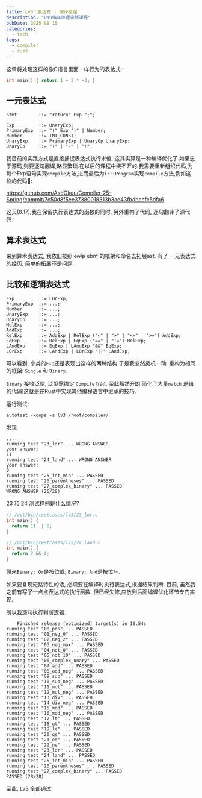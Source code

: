 ```yaml
---
title: Lv3：表达式 | 编译原理
description: "PKU编译原理实践课程"
pubDate: 2025 08 15
categories: 
  - tech
tags:
  - compiler
  - rust
---
```


这章将处理这样的像C语言里面一样行为的表达式:

```c
int main() { return 1 + 2 * -3; }
```

## 一元表达式
```ebnf
Stmt        ::= "return" Exp ";";

Exp         ::= UnaryExp;
PrimaryExp  ::= "(" Exp ")" | Number;
Number      ::= INT_CONST;
UnaryExp    ::= PrimaryExp | UnaryOp UnaryExp;
UnaryOp     ::= "+" | "-" | "!";
```

我目前的实践方式是直接捕捉表达式执行求值, 这其实算是一种编译优化了.如果忠于源码,则要逐句翻译,略显繁琐.在以后的课程中绕不开的.我需要重新组织代码,为每个Exp语句实现`compile`方法,进而最后为`ir::Program`实现`compile`方法,例如这位的代码🤣:

https://github.com/AsdOkuu/Compiler-25-Spring/commit/7c50d8f5ee37380018313b3ae43fbdbcefc5dfa6

这天(8.17),我在保留执行表达式的函数的同时, 另外重构了代码, 逐句翻译了源代码.

## 算术表达式
来到算术表达式, 我依旧按照 ~~enfp~~ ebnf 的框架和命名去拓展ast. 有了 一元表达式 的经历, 简单的拓展不是问题.

## 比较和逻辑表达式

```ebnf
Exp         ::= LOrExp;
PrimaryExp  ::= ...;
Number      ::= ...;
UnaryExp    ::= ...;
UnaryOp     ::= ...;
MulExp      ::= ...;
AddExp      ::= ...;
RelExp      ::= AddExp | RelExp ("<" | ">" | "<=" | ">=") AddExp;
EqExp       ::= RelExp | EqExp ("==" | "!=") RelExp;
LAndExp     ::= EqExp | LAndExp "&&" EqExp;
LOrExp      ::= LAndExp | LOrExp "||" LAndExp;
```

可以看到, 小类的`Exp`还是表现出这样的两种结构.于是我忽然灵机一动, 重构为相同的框架: `Single` 和 `Binary`.

`Binary` 接收泛型, 泛型需绑定 `Compile` trait. 至此豁然开朗!简化了大量`match` 逻辑的代码!这就是在Rust中实现其他编程语言中继承的技巧.

运行测试:
```shell
autotest -koopa -s lv3 /root/compiler/
```

发现
```
...
running test "23_lor" ... WRONG ANSWER
your answer:
11
running test "24_land" ... WRONG ANSWER
your answer:
0
running test "25_int_min" ... PASSED
running test "26_parentheses" ... PASSED
running test "27_complex_binary" ... PASSED
WRONG ANSWER (26/28)
```

23 和 24 测试样例是什么情况?
```c
// /opt/bin/testcases/lv3/23_lor.c
int main() {
  return 11 || 0;
}
```

```c
// /opt/bin/testcases/lv3/24_land.c
int main() {
  return 2 && 4;
}
```
原来`Binary::Or`是按位或; `Binary::And`是按位与.

如果要复现短路特性的话, 必须要在编译时执行表达式,根据结果判断. 目前, 虽然我之前有写了一点点表达式的执行函数, 但已经失修,应放到后面编译优化环节专门实现.

所以我逐句执行判断逻辑.

```
    Finished release [optimized] target(s) in 19.54s
running test "00_pos" ... PASSED
running test "01_neg_0" ... PASSED
running test "02_neg_2" ... PASSED
running test "03_neg_max" ... PASSED
running test "04_not_0" ... PASSED
running test "05_not_10" ... PASSED
running test "06_complex_unary" ... PASSED
running test "07_add" ... PASSED
running test "08_add_neg" ... PASSED
running test "09_sub" ... PASSED
running test "10_sub_neg" ... PASSED
running test "11_mul" ... PASSED
running test "12_mul_neg" ... PASSED
running test "13_div" ... PASSED
running test "14_div_neg" ... PASSED
running test "15_mod" ... PASSED
running test "16_mod_neg" ... PASSED
running test "17_lt" ... PASSED
running test "18_gt" ... PASSED
running test "19_le" ... PASSED
running test "20_ge" ... PASSED
running test "21_eq" ... PASSED
running test "22_ne" ... PASSED
running test "23_lor" ... PASSED
running test "24_land" ... PASSED
running test "25_int_min" ... PASSED
running test "26_parentheses" ... PASSED
running test "27_complex_binary" ... PASSED
PASSED (28/28)
```

至此, Lv3 全部通过!